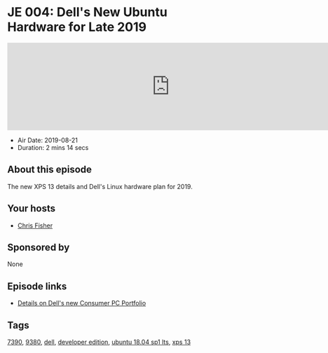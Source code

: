 # JE 004: Dell's New Ubuntu Hardware for Late 2019

<iframe src="https://player.fireside.fm/v2/WTrMvATU+CwE4PH5N?theme=dark" width="740" height="200" frameborder="0" scrolling="no"></iframe>

* Air Date: 2019-08-21
* Duration: 2 mins 14 secs

## About this episode

The new XPS 13 details and Dell's Linux hardware plan for 2019.

## Your hosts
* [Chris Fisher](https://extras.show/hosts/chrislas)

## Sponsored by

None



## Episode links

  * [Details on Dell's new Consumer PC Portfolio](https://blog.dell.com/en-us/dells-new-consumer-pc-portfolio-unveiled-ifa-2019/ "Details on Dell's new Consumer PC Portfolio")



## Tags

[7390](https://extras.show/tags/7390), [9380](https://extras.show/tags/9380), [dell](https://extras.show/tags/dell), [developer edition](https://extras.show/tags/developer%20edition), [ubuntu 18.04 sp1 lts](https://extras.show/tags/ubuntu%2018.04%20sp1%20lts), [xps 13](https://extras.show/tags/xps%2013)